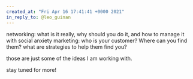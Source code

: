 ```yaml
---
created_at: "Fri Apr 16 17:41:41 +0000 2021"
in_reply_to: @leo_guinan
---
```


networking: what is it really, why should you do it, and how to manage it with social anxiety
marketing: who is your customer? Where can you find them? what are strategies to help them find you?

those are just some of the ideas I am working with. 

stay tuned for more!